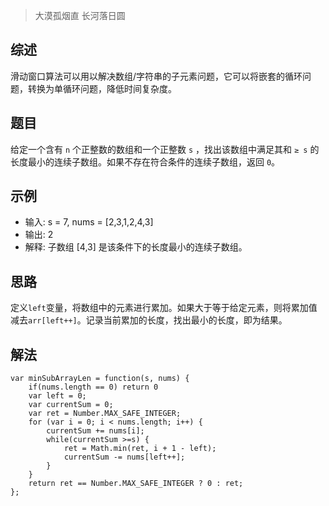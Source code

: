 > 大漠孤烟直 长河落日圆

## 综述

滑动窗口算法可以用以解决数组/字符串的子元素问题，它可以将嵌套的循环问题，转换为单循环问题，降低时间复杂度。

## 题目

给定一个含有 `n` 个正整数的数组和一个正整数 `s` ，找出该数组中满足其和 `≥ s` 的长度最小的连续子数组。如果不存在符合条件的连续子数组，返回 `0`。

## 示例
- 输入: s = 7, nums = [2,3,1,2,4,3]
- 输出: 2
- 解释: 子数组 [4,3] 是该条件下的长度最小的连续子数组。

## 思路

定义`left`变量，将数组中的元素进行累加。如果大于等于给定元素，则将累加值减去`arr[left++]`。记录当前累加的长度，找出最小的长度，即为结果。

## 解法
```
var minSubArrayLen = function(s, nums) {
    if(nums.length == 0) return 0
    var left = 0;
    var currentSum = 0;
    var ret = Number.MAX_SAFE_INTEGER;
    for (var i = 0; i < nums.length; i++) {
        currentSum += nums[i];
        while(currentSum >=s) {
            ret = Math.min(ret, i + 1 - left);
            currentSum -= nums[left++];
        }
    }
    return ret == Number.MAX_SAFE_INTEGER ? 0 : ret;
};
```